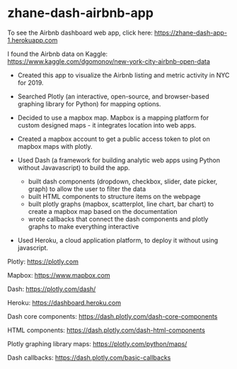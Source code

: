 # zhane-dash-airbnb-app

To see the Airbnb dashboard web app, click here: https://zhane-dash-app-1.herokuapp.com

I found the Airbnb data on Kaggle: https://www.kaggle.com/dgomonov/new-york-city-airbnb-open-data

- Created this app to visualize the Airbnb listing and metric activity in NYC for 2019.

- Searched Plotly (an interactive, open-source, and browser-based graphing library for Python) for mapping options.

- Decided to use a mapbox map. Mapbox is a mapping platform for custom designed maps - it integrates location into web apps.

- Created a mapbox account to get a public access token to plot on mapbox maps with plotly.

- Used Dash (a framework for building analytic web apps using Python without Javavascript) to build the app.
  - built dash components (dropdown, checkbox, slider, date picker, graph) to allow the user to filter the data
  - built HTML components to structure items on the webpage
  - built plotly graphs (mapbox, scatterplot, line chart, bar chart) to create a mapbox map based on the documentation
  - wrote callbacks that connect the dash components and plotly graphs to make everything interactive
 
- Used Heroku, a cloud application platform, to deploy it without using javascript.

Plotly: https://plotly.com

Mapbox: https://www.mapbox.com

Dash: https://plotly.com/dash/

Heroku: https://dashboard.heroku.com

Dash core components: https://dash.plotly.com/dash-core-components

HTML components: https://dash.plotly.com/dash-html-components

Plotly graphing library maps: https://plotly.com/python/maps/

Dash callbacks: https://dash.plotly.com/basic-callbacks
